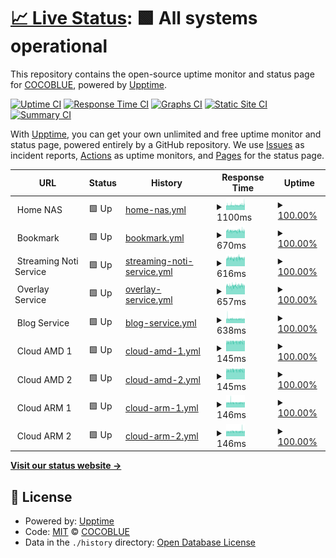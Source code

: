 # [📈 Live Status](https://shin6949.github.io/uptime): <!--live status--> **🟩 All systems operational**

This repository contains the open-source uptime monitor and status page for [COCOBLUE](velog.io/shin6949), powered by [Upptime](https://github.com/upptime/upptime).

[![Uptime CI](https://github.com/shin6949/uptime/workflows/Uptime%20CI/badge.svg)](https://github.com/shin6949/uptime/actions?query=workflow%3A%22Uptime+CI%22)
[![Response Time CI](https://github.com/shin6949/uptime/workflows/Response%20Time%20CI/badge.svg)](https://github.com/shin6949/uptime/actions?query=workflow%3A%22Response+Time+CI%22)
[![Graphs CI](https://github.com/shin6949/uptime/workflows/Graphs%20CI/badge.svg)](https://github.com/shin6949/uptime/actions?query=workflow%3A%22Graphs+CI%22)
[![Static Site CI](https://github.com/shin6949/uptime/workflows/Static%20Site%20CI/badge.svg)](https://github.com/shin6949/uptime/actions?query=workflow%3A%22Static+Site+CI%22)
[![Summary CI](https://github.com/shin6949/uptime/workflows/Summary%20CI/badge.svg)](https://github.com/shin6949/uptime/actions?query=workflow%3A%22Summary+CI%22)

With [Upptime](https://upptime.js.org), you can get your own unlimited and free uptime monitor and status page, powered entirely by a GitHub repository. We use [Issues](https://github.com/shin6949/uptime/issues) as incident reports, [Actions](https://github.com/shin6949/uptime/actions) as uptime monitors, and [Pages](https://shin6949.github.io/uptime) for the status page.

<!--start: status pages-->
<!-- This summary is generated by Upptime (https://github.com/upptime/upptime) -->
<!-- Do not edit this manually, your changes will be overwritten -->
<!-- prettier-ignore -->
| URL | Status | History | Response Time | Uptime |
| --- | ------ | ------- | ------------- | ------ |
| <img alt="" src="https://icons.duckduckgo.com/ip3/null.ico" height="13"> Home NAS | 🟩 Up | [home-nas.yml](https://github.com/shin6949/uptime/commits/HEAD/history/home-nas.yml) | <details><summary><img alt="Response time graph" src="./graphs/home-nas/response-time-week.png" height="20"> 1100ms</summary><br><a href="https://shin6949.github.io/uptime/history/home-nas"><img alt="Response time 1110" src="https://img.shields.io/endpoint?url=https%3A%2F%2Fraw.githubusercontent.com%2Fshin6949%2Fuptime%2FHEAD%2Fapi%2Fhome-nas%2Fresponse-time.json"></a><br><a href="https://shin6949.github.io/uptime/history/home-nas"><img alt="24-hour response time 1210" src="https://img.shields.io/endpoint?url=https%3A%2F%2Fraw.githubusercontent.com%2Fshin6949%2Fuptime%2FHEAD%2Fapi%2Fhome-nas%2Fresponse-time-day.json"></a><br><a href="https://shin6949.github.io/uptime/history/home-nas"><img alt="7-day response time 1100" src="https://img.shields.io/endpoint?url=https%3A%2F%2Fraw.githubusercontent.com%2Fshin6949%2Fuptime%2FHEAD%2Fapi%2Fhome-nas%2Fresponse-time-week.json"></a><br><a href="https://shin6949.github.io/uptime/history/home-nas"><img alt="30-day response time 1092" src="https://img.shields.io/endpoint?url=https%3A%2F%2Fraw.githubusercontent.com%2Fshin6949%2Fuptime%2FHEAD%2Fapi%2Fhome-nas%2Fresponse-time-month.json"></a><br><a href="https://shin6949.github.io/uptime/history/home-nas"><img alt="1-year response time 1112" src="https://img.shields.io/endpoint?url=https%3A%2F%2Fraw.githubusercontent.com%2Fshin6949%2Fuptime%2FHEAD%2Fapi%2Fhome-nas%2Fresponse-time-year.json"></a></details> | <details><summary><a href="https://shin6949.github.io/uptime/history/home-nas">100.00%</a></summary><a href="https://shin6949.github.io/uptime/history/home-nas"><img alt="All-time uptime 99.69%" src="https://img.shields.io/endpoint?url=https%3A%2F%2Fraw.githubusercontent.com%2Fshin6949%2Fuptime%2FHEAD%2Fapi%2Fhome-nas%2Fuptime.json"></a><br><a href="https://shin6949.github.io/uptime/history/home-nas"><img alt="24-hour uptime 100.00%" src="https://img.shields.io/endpoint?url=https%3A%2F%2Fraw.githubusercontent.com%2Fshin6949%2Fuptime%2FHEAD%2Fapi%2Fhome-nas%2Fuptime-day.json"></a><br><a href="https://shin6949.github.io/uptime/history/home-nas"><img alt="7-day uptime 100.00%" src="https://img.shields.io/endpoint?url=https%3A%2F%2Fraw.githubusercontent.com%2Fshin6949%2Fuptime%2FHEAD%2Fapi%2Fhome-nas%2Fuptime-week.json"></a><br><a href="https://shin6949.github.io/uptime/history/home-nas"><img alt="30-day uptime 100.00%" src="https://img.shields.io/endpoint?url=https%3A%2F%2Fraw.githubusercontent.com%2Fshin6949%2Fuptime%2FHEAD%2Fapi%2Fhome-nas%2Fuptime-month.json"></a><br><a href="https://shin6949.github.io/uptime/history/home-nas"><img alt="1-year uptime 99.83%" src="https://img.shields.io/endpoint?url=https%3A%2F%2Fraw.githubusercontent.com%2Fshin6949%2Fuptime%2FHEAD%2Fapi%2Fhome-nas%2Fuptime-year.json"></a></details>
| <img alt="" src="https://icons.duckduckgo.com/ip3/null.ico" height="13"> Bookmark | 🟩 Up | [bookmark.yml](https://github.com/shin6949/uptime/commits/HEAD/history/bookmark.yml) | <details><summary><img alt="Response time graph" src="./graphs/bookmark/response-time-week.png" height="20"> 670ms</summary><br><a href="https://shin6949.github.io/uptime/history/bookmark"><img alt="Response time 649" src="https://img.shields.io/endpoint?url=https%3A%2F%2Fraw.githubusercontent.com%2Fshin6949%2Fuptime%2FHEAD%2Fapi%2Fbookmark%2Fresponse-time.json"></a><br><a href="https://shin6949.github.io/uptime/history/bookmark"><img alt="24-hour response time 648" src="https://img.shields.io/endpoint?url=https%3A%2F%2Fraw.githubusercontent.com%2Fshin6949%2Fuptime%2FHEAD%2Fapi%2Fbookmark%2Fresponse-time-day.json"></a><br><a href="https://shin6949.github.io/uptime/history/bookmark"><img alt="7-day response time 670" src="https://img.shields.io/endpoint?url=https%3A%2F%2Fraw.githubusercontent.com%2Fshin6949%2Fuptime%2FHEAD%2Fapi%2Fbookmark%2Fresponse-time-week.json"></a><br><a href="https://shin6949.github.io/uptime/history/bookmark"><img alt="30-day response time 676" src="https://img.shields.io/endpoint?url=https%3A%2F%2Fraw.githubusercontent.com%2Fshin6949%2Fuptime%2FHEAD%2Fapi%2Fbookmark%2Fresponse-time-month.json"></a><br><a href="https://shin6949.github.io/uptime/history/bookmark"><img alt="1-year response time 649" src="https://img.shields.io/endpoint?url=https%3A%2F%2Fraw.githubusercontent.com%2Fshin6949%2Fuptime%2FHEAD%2Fapi%2Fbookmark%2Fresponse-time-year.json"></a></details> | <details><summary><a href="https://shin6949.github.io/uptime/history/bookmark">100.00%</a></summary><a href="https://shin6949.github.io/uptime/history/bookmark"><img alt="All-time uptime 72.06%" src="https://img.shields.io/endpoint?url=https%3A%2F%2Fraw.githubusercontent.com%2Fshin6949%2Fuptime%2FHEAD%2Fapi%2Fbookmark%2Fuptime.json"></a><br><a href="https://shin6949.github.io/uptime/history/bookmark"><img alt="24-hour uptime 100.00%" src="https://img.shields.io/endpoint?url=https%3A%2F%2Fraw.githubusercontent.com%2Fshin6949%2Fuptime%2FHEAD%2Fapi%2Fbookmark%2Fuptime-day.json"></a><br><a href="https://shin6949.github.io/uptime/history/bookmark"><img alt="7-day uptime 100.00%" src="https://img.shields.io/endpoint?url=https%3A%2F%2Fraw.githubusercontent.com%2Fshin6949%2Fuptime%2FHEAD%2Fapi%2Fbookmark%2Fuptime-week.json"></a><br><a href="https://shin6949.github.io/uptime/history/bookmark"><img alt="30-day uptime 100.00%" src="https://img.shields.io/endpoint?url=https%3A%2F%2Fraw.githubusercontent.com%2Fshin6949%2Fuptime%2FHEAD%2Fapi%2Fbookmark%2Fuptime-month.json"></a><br><a href="https://shin6949.github.io/uptime/history/bookmark"><img alt="1-year uptime 72.06%" src="https://img.shields.io/endpoint?url=https%3A%2F%2Fraw.githubusercontent.com%2Fshin6949%2Fuptime%2FHEAD%2Fapi%2Fbookmark%2Fuptime-year.json"></a></details>
| <img alt="" src="https://icons.duckduckgo.com/ip3/null.ico" height="13"> Streaming Noti Service | 🟩 Up | [streaming-noti-service.yml](https://github.com/shin6949/uptime/commits/HEAD/history/streaming-noti-service.yml) | <details><summary><img alt="Response time graph" src="./graphs/streaming-noti-service/response-time-week.png" height="20"> 616ms</summary><br><a href="https://shin6949.github.io/uptime/history/streaming-noti-service"><img alt="Response time 680" src="https://img.shields.io/endpoint?url=https%3A%2F%2Fraw.githubusercontent.com%2Fshin6949%2Fuptime%2FHEAD%2Fapi%2Fstreaming-noti-service%2Fresponse-time.json"></a><br><a href="https://shin6949.github.io/uptime/history/streaming-noti-service"><img alt="24-hour response time 607" src="https://img.shields.io/endpoint?url=https%3A%2F%2Fraw.githubusercontent.com%2Fshin6949%2Fuptime%2FHEAD%2Fapi%2Fstreaming-noti-service%2Fresponse-time-day.json"></a><br><a href="https://shin6949.github.io/uptime/history/streaming-noti-service"><img alt="7-day response time 616" src="https://img.shields.io/endpoint?url=https%3A%2F%2Fraw.githubusercontent.com%2Fshin6949%2Fuptime%2FHEAD%2Fapi%2Fstreaming-noti-service%2Fresponse-time-week.json"></a><br><a href="https://shin6949.github.io/uptime/history/streaming-noti-service"><img alt="30-day response time 627" src="https://img.shields.io/endpoint?url=https%3A%2F%2Fraw.githubusercontent.com%2Fshin6949%2Fuptime%2FHEAD%2Fapi%2Fstreaming-noti-service%2Fresponse-time-month.json"></a><br><a href="https://shin6949.github.io/uptime/history/streaming-noti-service"><img alt="1-year response time 680" src="https://img.shields.io/endpoint?url=https%3A%2F%2Fraw.githubusercontent.com%2Fshin6949%2Fuptime%2FHEAD%2Fapi%2Fstreaming-noti-service%2Fresponse-time-year.json"></a></details> | <details><summary><a href="https://shin6949.github.io/uptime/history/streaming-noti-service">100.00%</a></summary><a href="https://shin6949.github.io/uptime/history/streaming-noti-service"><img alt="All-time uptime 98.83%" src="https://img.shields.io/endpoint?url=https%3A%2F%2Fraw.githubusercontent.com%2Fshin6949%2Fuptime%2FHEAD%2Fapi%2Fstreaming-noti-service%2Fuptime.json"></a><br><a href="https://shin6949.github.io/uptime/history/streaming-noti-service"><img alt="24-hour uptime 100.00%" src="https://img.shields.io/endpoint?url=https%3A%2F%2Fraw.githubusercontent.com%2Fshin6949%2Fuptime%2FHEAD%2Fapi%2Fstreaming-noti-service%2Fuptime-day.json"></a><br><a href="https://shin6949.github.io/uptime/history/streaming-noti-service"><img alt="7-day uptime 100.00%" src="https://img.shields.io/endpoint?url=https%3A%2F%2Fraw.githubusercontent.com%2Fshin6949%2Fuptime%2FHEAD%2Fapi%2Fstreaming-noti-service%2Fuptime-week.json"></a><br><a href="https://shin6949.github.io/uptime/history/streaming-noti-service"><img alt="30-day uptime 100.00%" src="https://img.shields.io/endpoint?url=https%3A%2F%2Fraw.githubusercontent.com%2Fshin6949%2Fuptime%2FHEAD%2Fapi%2Fstreaming-noti-service%2Fuptime-month.json"></a><br><a href="https://shin6949.github.io/uptime/history/streaming-noti-service"><img alt="1-year uptime 98.83%" src="https://img.shields.io/endpoint?url=https%3A%2F%2Fraw.githubusercontent.com%2Fshin6949%2Fuptime%2FHEAD%2Fapi%2Fstreaming-noti-service%2Fuptime-year.json"></a></details>
| <img alt="" src="https://icons.duckduckgo.com/ip3/null.ico" height="13"> Overlay Service | 🟩 Up | [overlay-service.yml](https://github.com/shin6949/uptime/commits/HEAD/history/overlay-service.yml) | <details><summary><img alt="Response time graph" src="./graphs/overlay-service/response-time-week.png" height="20"> 657ms</summary><br><a href="https://shin6949.github.io/uptime/history/overlay-service"><img alt="Response time 683" src="https://img.shields.io/endpoint?url=https%3A%2F%2Fraw.githubusercontent.com%2Fshin6949%2Fuptime%2FHEAD%2Fapi%2Foverlay-service%2Fresponse-time.json"></a><br><a href="https://shin6949.github.io/uptime/history/overlay-service"><img alt="24-hour response time 633" src="https://img.shields.io/endpoint?url=https%3A%2F%2Fraw.githubusercontent.com%2Fshin6949%2Fuptime%2FHEAD%2Fapi%2Foverlay-service%2Fresponse-time-day.json"></a><br><a href="https://shin6949.github.io/uptime/history/overlay-service"><img alt="7-day response time 657" src="https://img.shields.io/endpoint?url=https%3A%2F%2Fraw.githubusercontent.com%2Fshin6949%2Fuptime%2FHEAD%2Fapi%2Foverlay-service%2Fresponse-time-week.json"></a><br><a href="https://shin6949.github.io/uptime/history/overlay-service"><img alt="30-day response time 672" src="https://img.shields.io/endpoint?url=https%3A%2F%2Fraw.githubusercontent.com%2Fshin6949%2Fuptime%2FHEAD%2Fapi%2Foverlay-service%2Fresponse-time-month.json"></a><br><a href="https://shin6949.github.io/uptime/history/overlay-service"><img alt="1-year response time 683" src="https://img.shields.io/endpoint?url=https%3A%2F%2Fraw.githubusercontent.com%2Fshin6949%2Fuptime%2FHEAD%2Fapi%2Foverlay-service%2Fresponse-time-year.json"></a></details> | <details><summary><a href="https://shin6949.github.io/uptime/history/overlay-service">100.00%</a></summary><a href="https://shin6949.github.io/uptime/history/overlay-service"><img alt="All-time uptime 98.84%" src="https://img.shields.io/endpoint?url=https%3A%2F%2Fraw.githubusercontent.com%2Fshin6949%2Fuptime%2FHEAD%2Fapi%2Foverlay-service%2Fuptime.json"></a><br><a href="https://shin6949.github.io/uptime/history/overlay-service"><img alt="24-hour uptime 100.00%" src="https://img.shields.io/endpoint?url=https%3A%2F%2Fraw.githubusercontent.com%2Fshin6949%2Fuptime%2FHEAD%2Fapi%2Foverlay-service%2Fuptime-day.json"></a><br><a href="https://shin6949.github.io/uptime/history/overlay-service"><img alt="7-day uptime 100.00%" src="https://img.shields.io/endpoint?url=https%3A%2F%2Fraw.githubusercontent.com%2Fshin6949%2Fuptime%2FHEAD%2Fapi%2Foverlay-service%2Fuptime-week.json"></a><br><a href="https://shin6949.github.io/uptime/history/overlay-service"><img alt="30-day uptime 100.00%" src="https://img.shields.io/endpoint?url=https%3A%2F%2Fraw.githubusercontent.com%2Fshin6949%2Fuptime%2FHEAD%2Fapi%2Foverlay-service%2Fuptime-month.json"></a><br><a href="https://shin6949.github.io/uptime/history/overlay-service"><img alt="1-year uptime 98.84%" src="https://img.shields.io/endpoint?url=https%3A%2F%2Fraw.githubusercontent.com%2Fshin6949%2Fuptime%2FHEAD%2Fapi%2Foverlay-service%2Fuptime-year.json"></a></details>
| <img alt="" src="https://icons.duckduckgo.com/ip3/null.ico" height="13"> Blog Service | 🟩 Up | [blog-service.yml](https://github.com/shin6949/uptime/commits/HEAD/history/blog-service.yml) | <details><summary><img alt="Response time graph" src="./graphs/blog-service/response-time-week.png" height="20"> 638ms</summary><br><a href="https://shin6949.github.io/uptime/history/blog-service"><img alt="Response time 741" src="https://img.shields.io/endpoint?url=https%3A%2F%2Fraw.githubusercontent.com%2Fshin6949%2Fuptime%2FHEAD%2Fapi%2Fblog-service%2Fresponse-time.json"></a><br><a href="https://shin6949.github.io/uptime/history/blog-service"><img alt="24-hour response time 618" src="https://img.shields.io/endpoint?url=https%3A%2F%2Fraw.githubusercontent.com%2Fshin6949%2Fuptime%2FHEAD%2Fapi%2Fblog-service%2Fresponse-time-day.json"></a><br><a href="https://shin6949.github.io/uptime/history/blog-service"><img alt="7-day response time 638" src="https://img.shields.io/endpoint?url=https%3A%2F%2Fraw.githubusercontent.com%2Fshin6949%2Fuptime%2FHEAD%2Fapi%2Fblog-service%2Fresponse-time-week.json"></a><br><a href="https://shin6949.github.io/uptime/history/blog-service"><img alt="30-day response time 650" src="https://img.shields.io/endpoint?url=https%3A%2F%2Fraw.githubusercontent.com%2Fshin6949%2Fuptime%2FHEAD%2Fapi%2Fblog-service%2Fresponse-time-month.json"></a><br><a href="https://shin6949.github.io/uptime/history/blog-service"><img alt="1-year response time 741" src="https://img.shields.io/endpoint?url=https%3A%2F%2Fraw.githubusercontent.com%2Fshin6949%2Fuptime%2FHEAD%2Fapi%2Fblog-service%2Fresponse-time-year.json"></a></details> | <details><summary><a href="https://shin6949.github.io/uptime/history/blog-service">100.00%</a></summary><a href="https://shin6949.github.io/uptime/history/blog-service"><img alt="All-time uptime 97.58%" src="https://img.shields.io/endpoint?url=https%3A%2F%2Fraw.githubusercontent.com%2Fshin6949%2Fuptime%2FHEAD%2Fapi%2Fblog-service%2Fuptime.json"></a><br><a href="https://shin6949.github.io/uptime/history/blog-service"><img alt="24-hour uptime 100.00%" src="https://img.shields.io/endpoint?url=https%3A%2F%2Fraw.githubusercontent.com%2Fshin6949%2Fuptime%2FHEAD%2Fapi%2Fblog-service%2Fuptime-day.json"></a><br><a href="https://shin6949.github.io/uptime/history/blog-service"><img alt="7-day uptime 100.00%" src="https://img.shields.io/endpoint?url=https%3A%2F%2Fraw.githubusercontent.com%2Fshin6949%2Fuptime%2FHEAD%2Fapi%2Fblog-service%2Fuptime-week.json"></a><br><a href="https://shin6949.github.io/uptime/history/blog-service"><img alt="30-day uptime 100.00%" src="https://img.shields.io/endpoint?url=https%3A%2F%2Fraw.githubusercontent.com%2Fshin6949%2Fuptime%2FHEAD%2Fapi%2Fblog-service%2Fuptime-month.json"></a><br><a href="https://shin6949.github.io/uptime/history/blog-service"><img alt="1-year uptime 97.58%" src="https://img.shields.io/endpoint?url=https%3A%2F%2Fraw.githubusercontent.com%2Fshin6949%2Fuptime%2FHEAD%2Fapi%2Fblog-service%2Fuptime-year.json"></a></details>
| <img alt="" src="https://icons.duckduckgo.com/ip3/null.ico" height="13"> Cloud AMD 1 | 🟩 Up | [cloud-amd-1.yml](https://github.com/shin6949/uptime/commits/HEAD/history/cloud-amd-1.yml) | <details><summary><img alt="Response time graph" src="./graphs/cloud-amd-1/response-time-week.png" height="20"> 145ms</summary><br><a href="https://shin6949.github.io/uptime/history/cloud-amd-1"><img alt="Response time 173" src="https://img.shields.io/endpoint?url=https%3A%2F%2Fraw.githubusercontent.com%2Fshin6949%2Fuptime%2FHEAD%2Fapi%2Fcloud-amd-1%2Fresponse-time.json"></a><br><a href="https://shin6949.github.io/uptime/history/cloud-amd-1"><img alt="24-hour response time 145" src="https://img.shields.io/endpoint?url=https%3A%2F%2Fraw.githubusercontent.com%2Fshin6949%2Fuptime%2FHEAD%2Fapi%2Fcloud-amd-1%2Fresponse-time-day.json"></a><br><a href="https://shin6949.github.io/uptime/history/cloud-amd-1"><img alt="7-day response time 145" src="https://img.shields.io/endpoint?url=https%3A%2F%2Fraw.githubusercontent.com%2Fshin6949%2Fuptime%2FHEAD%2Fapi%2Fcloud-amd-1%2Fresponse-time-week.json"></a><br><a href="https://shin6949.github.io/uptime/history/cloud-amd-1"><img alt="30-day response time 144" src="https://img.shields.io/endpoint?url=https%3A%2F%2Fraw.githubusercontent.com%2Fshin6949%2Fuptime%2FHEAD%2Fapi%2Fcloud-amd-1%2Fresponse-time-month.json"></a><br><a href="https://shin6949.github.io/uptime/history/cloud-amd-1"><img alt="1-year response time 173" src="https://img.shields.io/endpoint?url=https%3A%2F%2Fraw.githubusercontent.com%2Fshin6949%2Fuptime%2FHEAD%2Fapi%2Fcloud-amd-1%2Fresponse-time-year.json"></a></details> | <details><summary><a href="https://shin6949.github.io/uptime/history/cloud-amd-1">100.00%</a></summary><a href="https://shin6949.github.io/uptime/history/cloud-amd-1"><img alt="All-time uptime 100.00%" src="https://img.shields.io/endpoint?url=https%3A%2F%2Fraw.githubusercontent.com%2Fshin6949%2Fuptime%2FHEAD%2Fapi%2Fcloud-amd-1%2Fuptime.json"></a><br><a href="https://shin6949.github.io/uptime/history/cloud-amd-1"><img alt="24-hour uptime 100.00%" src="https://img.shields.io/endpoint?url=https%3A%2F%2Fraw.githubusercontent.com%2Fshin6949%2Fuptime%2FHEAD%2Fapi%2Fcloud-amd-1%2Fuptime-day.json"></a><br><a href="https://shin6949.github.io/uptime/history/cloud-amd-1"><img alt="7-day uptime 100.00%" src="https://img.shields.io/endpoint?url=https%3A%2F%2Fraw.githubusercontent.com%2Fshin6949%2Fuptime%2FHEAD%2Fapi%2Fcloud-amd-1%2Fuptime-week.json"></a><br><a href="https://shin6949.github.io/uptime/history/cloud-amd-1"><img alt="30-day uptime 100.00%" src="https://img.shields.io/endpoint?url=https%3A%2F%2Fraw.githubusercontent.com%2Fshin6949%2Fuptime%2FHEAD%2Fapi%2Fcloud-amd-1%2Fuptime-month.json"></a><br><a href="https://shin6949.github.io/uptime/history/cloud-amd-1"><img alt="1-year uptime 100.00%" src="https://img.shields.io/endpoint?url=https%3A%2F%2Fraw.githubusercontent.com%2Fshin6949%2Fuptime%2FHEAD%2Fapi%2Fcloud-amd-1%2Fuptime-year.json"></a></details>
| <img alt="" src="https://icons.duckduckgo.com/ip3/null.ico" height="13"> Cloud AMD 2 | 🟩 Up | [cloud-amd-2.yml](https://github.com/shin6949/uptime/commits/HEAD/history/cloud-amd-2.yml) | <details><summary><img alt="Response time graph" src="./graphs/cloud-amd-2/response-time-week.png" height="20"> 145ms</summary><br><a href="https://shin6949.github.io/uptime/history/cloud-amd-2"><img alt="Response time 174" src="https://img.shields.io/endpoint?url=https%3A%2F%2Fraw.githubusercontent.com%2Fshin6949%2Fuptime%2FHEAD%2Fapi%2Fcloud-amd-2%2Fresponse-time.json"></a><br><a href="https://shin6949.github.io/uptime/history/cloud-amd-2"><img alt="24-hour response time 145" src="https://img.shields.io/endpoint?url=https%3A%2F%2Fraw.githubusercontent.com%2Fshin6949%2Fuptime%2FHEAD%2Fapi%2Fcloud-amd-2%2Fresponse-time-day.json"></a><br><a href="https://shin6949.github.io/uptime/history/cloud-amd-2"><img alt="7-day response time 145" src="https://img.shields.io/endpoint?url=https%3A%2F%2Fraw.githubusercontent.com%2Fshin6949%2Fuptime%2FHEAD%2Fapi%2Fcloud-amd-2%2Fresponse-time-week.json"></a><br><a href="https://shin6949.github.io/uptime/history/cloud-amd-2"><img alt="30-day response time 144" src="https://img.shields.io/endpoint?url=https%3A%2F%2Fraw.githubusercontent.com%2Fshin6949%2Fuptime%2FHEAD%2Fapi%2Fcloud-amd-2%2Fresponse-time-month.json"></a><br><a href="https://shin6949.github.io/uptime/history/cloud-amd-2"><img alt="1-year response time 174" src="https://img.shields.io/endpoint?url=https%3A%2F%2Fraw.githubusercontent.com%2Fshin6949%2Fuptime%2FHEAD%2Fapi%2Fcloud-amd-2%2Fresponse-time-year.json"></a></details> | <details><summary><a href="https://shin6949.github.io/uptime/history/cloud-amd-2">100.00%</a></summary><a href="https://shin6949.github.io/uptime/history/cloud-amd-2"><img alt="All-time uptime 99.52%" src="https://img.shields.io/endpoint?url=https%3A%2F%2Fraw.githubusercontent.com%2Fshin6949%2Fuptime%2FHEAD%2Fapi%2Fcloud-amd-2%2Fuptime.json"></a><br><a href="https://shin6949.github.io/uptime/history/cloud-amd-2"><img alt="24-hour uptime 100.00%" src="https://img.shields.io/endpoint?url=https%3A%2F%2Fraw.githubusercontent.com%2Fshin6949%2Fuptime%2FHEAD%2Fapi%2Fcloud-amd-2%2Fuptime-day.json"></a><br><a href="https://shin6949.github.io/uptime/history/cloud-amd-2"><img alt="7-day uptime 100.00%" src="https://img.shields.io/endpoint?url=https%3A%2F%2Fraw.githubusercontent.com%2Fshin6949%2Fuptime%2FHEAD%2Fapi%2Fcloud-amd-2%2Fuptime-week.json"></a><br><a href="https://shin6949.github.io/uptime/history/cloud-amd-2"><img alt="30-day uptime 100.00%" src="https://img.shields.io/endpoint?url=https%3A%2F%2Fraw.githubusercontent.com%2Fshin6949%2Fuptime%2FHEAD%2Fapi%2Fcloud-amd-2%2Fuptime-month.json"></a><br><a href="https://shin6949.github.io/uptime/history/cloud-amd-2"><img alt="1-year uptime 99.52%" src="https://img.shields.io/endpoint?url=https%3A%2F%2Fraw.githubusercontent.com%2Fshin6949%2Fuptime%2FHEAD%2Fapi%2Fcloud-amd-2%2Fuptime-year.json"></a></details>
| <img alt="" src="https://icons.duckduckgo.com/ip3/null.ico" height="13"> Cloud ARM 1 | 🟩 Up | [cloud-arm-1.yml](https://github.com/shin6949/uptime/commits/HEAD/history/cloud-arm-1.yml) | <details><summary><img alt="Response time graph" src="./graphs/cloud-arm-1/response-time-week.png" height="20"> 146ms</summary><br><a href="https://shin6949.github.io/uptime/history/cloud-arm-1"><img alt="Response time 173" src="https://img.shields.io/endpoint?url=https%3A%2F%2Fraw.githubusercontent.com%2Fshin6949%2Fuptime%2FHEAD%2Fapi%2Fcloud-arm-1%2Fresponse-time.json"></a><br><a href="https://shin6949.github.io/uptime/history/cloud-arm-1"><img alt="24-hour response time 144" src="https://img.shields.io/endpoint?url=https%3A%2F%2Fraw.githubusercontent.com%2Fshin6949%2Fuptime%2FHEAD%2Fapi%2Fcloud-arm-1%2Fresponse-time-day.json"></a><br><a href="https://shin6949.github.io/uptime/history/cloud-arm-1"><img alt="7-day response time 146" src="https://img.shields.io/endpoint?url=https%3A%2F%2Fraw.githubusercontent.com%2Fshin6949%2Fuptime%2FHEAD%2Fapi%2Fcloud-arm-1%2Fresponse-time-week.json"></a><br><a href="https://shin6949.github.io/uptime/history/cloud-arm-1"><img alt="30-day response time 144" src="https://img.shields.io/endpoint?url=https%3A%2F%2Fraw.githubusercontent.com%2Fshin6949%2Fuptime%2FHEAD%2Fapi%2Fcloud-arm-1%2Fresponse-time-month.json"></a><br><a href="https://shin6949.github.io/uptime/history/cloud-arm-1"><img alt="1-year response time 173" src="https://img.shields.io/endpoint?url=https%3A%2F%2Fraw.githubusercontent.com%2Fshin6949%2Fuptime%2FHEAD%2Fapi%2Fcloud-arm-1%2Fresponse-time-year.json"></a></details> | <details><summary><a href="https://shin6949.github.io/uptime/history/cloud-arm-1">100.00%</a></summary><a href="https://shin6949.github.io/uptime/history/cloud-arm-1"><img alt="All-time uptime 100.00%" src="https://img.shields.io/endpoint?url=https%3A%2F%2Fraw.githubusercontent.com%2Fshin6949%2Fuptime%2FHEAD%2Fapi%2Fcloud-arm-1%2Fuptime.json"></a><br><a href="https://shin6949.github.io/uptime/history/cloud-arm-1"><img alt="24-hour uptime 100.00%" src="https://img.shields.io/endpoint?url=https%3A%2F%2Fraw.githubusercontent.com%2Fshin6949%2Fuptime%2FHEAD%2Fapi%2Fcloud-arm-1%2Fuptime-day.json"></a><br><a href="https://shin6949.github.io/uptime/history/cloud-arm-1"><img alt="7-day uptime 100.00%" src="https://img.shields.io/endpoint?url=https%3A%2F%2Fraw.githubusercontent.com%2Fshin6949%2Fuptime%2FHEAD%2Fapi%2Fcloud-arm-1%2Fuptime-week.json"></a><br><a href="https://shin6949.github.io/uptime/history/cloud-arm-1"><img alt="30-day uptime 100.00%" src="https://img.shields.io/endpoint?url=https%3A%2F%2Fraw.githubusercontent.com%2Fshin6949%2Fuptime%2FHEAD%2Fapi%2Fcloud-arm-1%2Fuptime-month.json"></a><br><a href="https://shin6949.github.io/uptime/history/cloud-arm-1"><img alt="1-year uptime 100.00%" src="https://img.shields.io/endpoint?url=https%3A%2F%2Fraw.githubusercontent.com%2Fshin6949%2Fuptime%2FHEAD%2Fapi%2Fcloud-arm-1%2Fuptime-year.json"></a></details>
| <img alt="" src="https://icons.duckduckgo.com/ip3/null.ico" height="13"> Cloud ARM 2 | 🟩 Up | [cloud-arm-2.yml](https://github.com/shin6949/uptime/commits/HEAD/history/cloud-arm-2.yml) | <details><summary><img alt="Response time graph" src="./graphs/cloud-arm-2/response-time-week.png" height="20"> 146ms</summary><br><a href="https://shin6949.github.io/uptime/history/cloud-arm-2"><img alt="Response time 174" src="https://img.shields.io/endpoint?url=https%3A%2F%2Fraw.githubusercontent.com%2Fshin6949%2Fuptime%2FHEAD%2Fapi%2Fcloud-arm-2%2Fresponse-time.json"></a><br><a href="https://shin6949.github.io/uptime/history/cloud-arm-2"><img alt="24-hour response time 144" src="https://img.shields.io/endpoint?url=https%3A%2F%2Fraw.githubusercontent.com%2Fshin6949%2Fuptime%2FHEAD%2Fapi%2Fcloud-arm-2%2Fresponse-time-day.json"></a><br><a href="https://shin6949.github.io/uptime/history/cloud-arm-2"><img alt="7-day response time 146" src="https://img.shields.io/endpoint?url=https%3A%2F%2Fraw.githubusercontent.com%2Fshin6949%2Fuptime%2FHEAD%2Fapi%2Fcloud-arm-2%2Fresponse-time-week.json"></a><br><a href="https://shin6949.github.io/uptime/history/cloud-arm-2"><img alt="30-day response time 145" src="https://img.shields.io/endpoint?url=https%3A%2F%2Fraw.githubusercontent.com%2Fshin6949%2Fuptime%2FHEAD%2Fapi%2Fcloud-arm-2%2Fresponse-time-month.json"></a><br><a href="https://shin6949.github.io/uptime/history/cloud-arm-2"><img alt="1-year response time 174" src="https://img.shields.io/endpoint?url=https%3A%2F%2Fraw.githubusercontent.com%2Fshin6949%2Fuptime%2FHEAD%2Fapi%2Fcloud-arm-2%2Fresponse-time-year.json"></a></details> | <details><summary><a href="https://shin6949.github.io/uptime/history/cloud-arm-2">100.00%</a></summary><a href="https://shin6949.github.io/uptime/history/cloud-arm-2"><img alt="All-time uptime 100.00%" src="https://img.shields.io/endpoint?url=https%3A%2F%2Fraw.githubusercontent.com%2Fshin6949%2Fuptime%2FHEAD%2Fapi%2Fcloud-arm-2%2Fuptime.json"></a><br><a href="https://shin6949.github.io/uptime/history/cloud-arm-2"><img alt="24-hour uptime 100.00%" src="https://img.shields.io/endpoint?url=https%3A%2F%2Fraw.githubusercontent.com%2Fshin6949%2Fuptime%2FHEAD%2Fapi%2Fcloud-arm-2%2Fuptime-day.json"></a><br><a href="https://shin6949.github.io/uptime/history/cloud-arm-2"><img alt="7-day uptime 100.00%" src="https://img.shields.io/endpoint?url=https%3A%2F%2Fraw.githubusercontent.com%2Fshin6949%2Fuptime%2FHEAD%2Fapi%2Fcloud-arm-2%2Fuptime-week.json"></a><br><a href="https://shin6949.github.io/uptime/history/cloud-arm-2"><img alt="30-day uptime 100.00%" src="https://img.shields.io/endpoint?url=https%3A%2F%2Fraw.githubusercontent.com%2Fshin6949%2Fuptime%2FHEAD%2Fapi%2Fcloud-arm-2%2Fuptime-month.json"></a><br><a href="https://shin6949.github.io/uptime/history/cloud-arm-2"><img alt="1-year uptime 100.00%" src="https://img.shields.io/endpoint?url=https%3A%2F%2Fraw.githubusercontent.com%2Fshin6949%2Fuptime%2FHEAD%2Fapi%2Fcloud-arm-2%2Fuptime-year.json"></a></details>

<!--end: status pages-->

[**Visit our status website →**](https://shin6949.github.io/uptime)

## 📄 License

- Powered by: [Upptime](https://github.com/upptime/upptime)
- Code: [MIT](./LICENSE) © [COCOBLUE](velog.io/shin6949)
- Data in the `./history` directory: [Open Database License](https://opendatacommons.org/licenses/odbl/1-0/)
